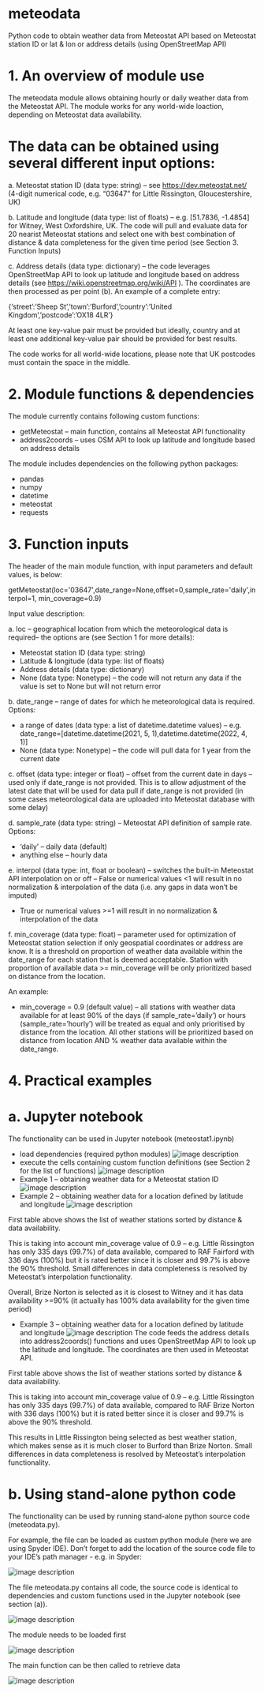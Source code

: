 # meteodata
Python code to obtain weather data from Meteostat API based on Meteostat station ID or lat &amp; lon or address details (using OpenStreetMap API)

# 1. An overview of module use

The meteodata module allows obtaining hourly or daily weather data from the Meteostat API. The module works for any world-wide loaction, depending on Meteostat data availability.

# The data can be obtained using several different input options:

a. Meteostat station ID (data type: string) – see https://dev.meteostat.net/ (4-digit numerical code, e.g. “03647” for Little Rissington, Gloucestershire, UK)

b. Latitude and longitude (data type: list of floats) – e.g. [51.7836, -1.4854] for Witney, West Oxfordshire, UK. The code will pull and evaluate data for 20 nearist Meteostat stations and select one with best combination of distance & data completeness for the given time period (see Section 3. Function Inputs)

c. Address details (data type: dictionary) – the code leverages OpenStreetMap API to look up latitude and longitude based on address details (see https://wiki.openstreetmap.org/wiki/API ). The coordinates are then processed as per point (b). An example of a complete entry:

{‘street’:’Sheep St’,’town’:’Burford’,’country’:’United Kingdom’,’postcode’:’OX18 4LR’}

At least one key-value pair must be provided but ideally, country and at least one additional key-value pair should be provided for best results.

The code works for all world-wide locations, please note that UK postcodes must contain the space in the middle.

# 2. Module functions & dependencies

The module currently contains following custom functions:

- getMeteostat – main function, contains all Meteostat API functionality
- address2coords – uses OSM API to look up latitude and longitude based on address details

The module includes dependencies on the following python packages:

- pandas
- numpy
- datetime
- meteostat
- requests

# 3. Function inputs

The header of the main module function, with input parameters and default values, is below:

getMeteostat(loc='03647',date_range=None,offset=0,sample_rate='daily',interpol=1,
		min_coverage=0.9)

Input value description:

a. loc – geographical location from which the meteorological data is required– the options are (see Section 1 for more details):
- Meteostat station ID (data type: string) 
- Latitude & longitude (data type: list of floats)
- Address details (data type: dictionary)
- None (data type: Nonetype) – the code will not return any data if the value is set to None but will not return error

b. date_range – range of dates for which he meteorological data is required. Options:
- a range of dates (data type: a list of datetime.datetime values) – e.g. date_range=[datetime.datetime(2021, 5, 1),datetime.datetime(2022, 4, 1)]
- None (data type: Nonetype) – the code will pull data for 1 year from the current date

c. offset (data type: integer or float) – offset from the current date in days – used only if date_range is not provided. This is to allow adjustment of the latest date that will be used for data pull if date_range is not provided (in some cases meteorological data are uploaded into Meteostat database with some delay)

d. sample_rate (data type: string) – Meteostat API definition of sample rate. Options:
- ‘daily’ – daily data (default)
- anything else – hourly data

e. interpol (data type: int, float or boolean) – switches the built-in Meteostat API interpolation on or off
– False or numerical values <1 will result in no normalization & interpolation of the data (i.e. any gaps in data won’t be imputed)
- True or numerical values >=1 will result in no normalization & interpolation of the data

f. min_coverage (data type: float) – parameter used for optimization of Meteostat station selection if only geospatial coordinates or address are know. It is a threshold on proportion of weather data available within the date_range for each station that is deemed acceptable. Station with proportion of available data >= min_coverage will be only prioritized based on distance from the location.

An example:
- min_coverage = 0.9 (default value) – all stations with weather data available for at least 90% of the days (if sample_rate=’daily’) or hours (sample_rate=’hourly’) will be treated as equal and only prioritised by distance from the location. All other stations will be prioritized based on distance from location AND % weather data available within the date_range.

# 4. Practical examples

# a. Jupyter notebook

The functionality can be used in Jupyter notebook (meteostat1.ipynb)

- load dependencies (required python modules)
![image description](./pics/Screenshot%20from%202022-04-16%2014-07-04.png)
- execute the cells containing custom function definitions (see Section 2 for the list of functions)
![image description](./pics/Screenshot%20from%202022-04-16%2014-07-38.png)
- Example 1 – obtaining weather data for a Meteostat station ID
![image description](./pics/Screenshot%20from%202022-04-16%2014-12-11.png)
- Example 2 – obtaining weather data for a location defined by latitude and longitude
![image description](./pics/Screenshot%20from%202022-04-16%2014-18-43.png)

First table above shows the list of weather stations sorted by distance & data availability. 

This is taking into account min_coverage value of 0.9 – e.g. Little Rissington has only 335 days (99.7%) of data available, compared to RAF Fairford with 336 days (100%) but it is rated better since it is closer and 99.7% is above the 90% threshold. Small differences in data completeness is resolved by Meteostat’s interpolation functionality.

Overall, Brize Norton is selected as it is closest to Witney and it has data availability >=90% (it actually has 100% data availability for the given time period)

- Example 3 – obtaining weather data for a location defined by latitude and longitude
![image description](./pics/Screenshot%20from%202022-04-16%2014-27-52.png)
The code feeds the address details into address2coords() functions and uses OpenStreetMap API to look up the latitude and longitude. The coordinates are then used in Meteostat API.

First table above shows the list of weather stations sorted by distance & data availability. 

This is taking into account min_coverage value of 0.9 – e.g. Little Rissington has only 335 days (99.7%) of data available, compared to RAF Brize Norton with 336 days (100%) but it is rated better since it is closer and 99.7% is above the 90% threshold. 

This results in Little Rissington being selected as best weather station, which makes sense as it is much closer to Burford than Brize Norton. Small differences in data completeness is resolved by Meteostat’s interpolation functionality.

# b. Using stand-alone python code

The functionality can be used by running stand-alone python source code (meteodata.py).

For example, the file can be loaded as custom python module (here we are using Spyder IDE). Don’t forget to add the location of the source code file to your IDE’s path manager - e.g. in Spyder:

![image description](./pics/Screenshot%20from%202022-04-16%2014-39-33.png)

The file meteodata.py contains all code, the source code is identical to dependencies and custom functions used in the Jupyter notebook (see section (a)).

![image description](./pics/Screenshot%20from%202022-04-16%2014-38-03.png)

The module needs to be loaded first

![image description](./pics/Screenshot%20from%202022-04-16%2014-42-16.png)

The main function can be then called to retrieve data

![image description](./pics/Screenshot%20from%202022-04-16%2014-42-36.png)


